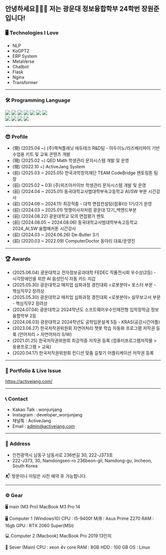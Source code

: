 
안녕하세요🙇🏻‍♂️ 저는 광운대 정보융합학부 24학번 장원준 입니다! 
---
### 🖥 Technologies I Love
* NLP 
* KoGPT2
* ERP System
* MetaVerse
* Chatbot
* Flask
* Nginx
* Transformer

---
### 🛠 Programming Language 
  <div class="center">
    <img src="https://img.shields.io/badge/flask-000000?style=for-the-badge&logo=flask&logoColor=white">
    <img src="https://img.shields.io/badge/spring-99063?style=for-the-badge&logo=spring&logoColor=white">
    <img src="https://img.shields.io/badge/django-092E20?style=for-the-badge&logo=django&logoColor=white">
    <img src="https://img.shields.io/badge/nginx-00FF80?style=for-the-badge&logo=nginx&logoColor=black">
    <img src="https://img.shields.io/badge/linux-FCC624?style=for-the-badge&logo=linux&logoColor=black"> 
    <img src="https://img.shields.io/badge/mysql-4479A1?style=for-the-badge&logo=mysql&logoColor=white"> 
    <img src="https://img.shields.io/badge/html5-E34F26?style=for-the-badge&logo=html5&logoColor=white"> <br>
    <img src="https://img.shields.io/badge/css-1572B6?style=for-the-badge&logo=css3&logoColor=white"> 
    <img src="https://img.shields.io/badge/javascript-F7DF1E?style=for-the-badge&logo=javascript&logoColor=black"> 
    <img src="https://img.shields.io/badge/git-F05032?style=for-the-badge&logo=git&logoColor=white">
    <img src="https://img.shields.io/badge/fontawesome-339AF0?style=for-the-badge&logo=fontawesome&logoColor=white">
  </div>
  
---
### 😎 Profile
* (現) (2025.04 ~) (주)렉쳐플래닛 에듀테크 R&D팀 - 아두이노/라즈베리파이 기반 수업용 키트 및 교육 콘텐츠 개발
* (現) (2025.02 ~) QED Math 학생관리 문자시스템 개발 및 운영
* (現) (2022.10 ~) ActiveJang System
* (前) (2025.03 ~ 2025.05) 한국과학창의재단 TEAM CodeBridge 멘토링톤 팀장
* (前) (2025.02 ~ 03) (주)위즈아카이브 학생관리 문자시스템 개발 및 운영
* (前) (2024.04 ~ 2025.01) 동국대학교사범대학부속고등학교 AI/SW 부분 시간강사
* (前) (2024.09 ~ 2024.11) 최강적중 - 대학 면접컨설팅(컴퓨터) 1기/2기 운영
* (前) (2024.03 ~ 2025.01) 멋쟁이사자처럼 광운대 12기_백엔드부분
* (前) (2024.08.22) 광운대학교 모의 면접평가 멘토
* (前) (2024.08.05 ~ 2024.08.06) 동국대학교사범대학부속고등학교 2024_AI,SW 융합해커톤 시간강사
* (前) (2024.03 ~ 2024.06.26) De-Butler 3기
* (前) (2020.03 ~ 2022.09) ComputerDoctor 동아리 대표/운영진

---
### 🏆 Awards
* (2025.06.04) 광운대학교 전자정보공과대학 FEDEC 작품전시회 우수상(2등) - 시각장애인을 위한 AI 음성인식 자동 카드 지갑
* (2025.05.30) 광운대학교 매치업 심화과정 경진대회 <로봇분야> 포스터 부문 - 핵심직무2 장려상
* (2025.05.30) 광운대학교 매치업 심화과정 경진대회 <로봇분야> 실무보고서 부문 - 핵심직무2 장려상
* (2024.07.04) 광운대학교 2024학년도 소프트웨어우수인재전형 입학장학금 정보융합학부 2등
* (2024.06.03) 광운대학교 2024학년도 공학입문설계 5등 - KRAS(공강시간어플)
* (2023.06.27) 한국저작권위원회 자연어처리 챗봇 학습 자동화 프로그램 저작권 등록 (언어처리 > 자연어처리 S/W)
* (2021.01.25) 한국저작권위원회 최강적중 저작권 등록 (컴퓨터프로그램저작물 > 응용프로그램 > 교육)
* (2020.04.17) 한국저작권위원회 컨디션 맞춤 길찾기 어플리케이션 저작권 등록
---

### 💾 Portfolio & Live Issue 
https://activejang.com/

---
### 📞 Contact 
* Kakao Talk : wonjunjang
* Instagram : developer_wonjunjang
* 채널톡 : ActiveJang
* Email : admin@activejang.com

---
### 🏢 Address
* 인천광역시 남동구 남동서로 236번길 30, 222-J373호
* 222-J373, 30, Namdongseo-ro 236beon-gil, Namdong-gu, Incheon, South Korea <br>

📬 방문이나 미팅은 사전 예약 후 가능합니다.
___
### ⚙️ Gear
🖥 main (M3 Pro)
MacBook M3 Pro 14

🖥  Computer 1 (Windows10)
CPU : I5-9400f
M/B : Asus Prime Z270 
RAM : 16gb
GPU :  RTX 2060 Super(MSi)

💻 Computer 2 (Macbook)
MacBook Pro 2019 13인치

🐧 Sever (Main)
CPU : xeon 4v core
RAM : 8GB
HDD : 100 GB
OS : Linux

